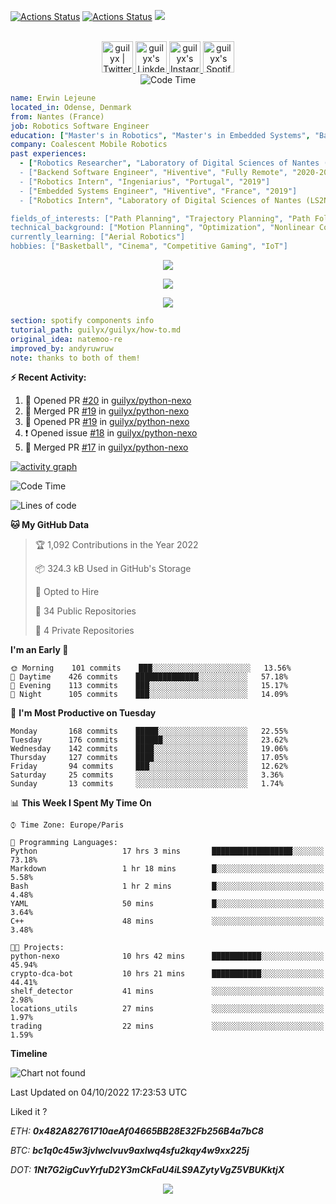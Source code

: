 [![Actions Status](https://github.com/guilyx/guilyx/workflows/wakatime-stats/badge.svg)](https://github.com/guilyx/guilyx/actions)
[![Actions Status](https://github.com/guilyx/guilyx/workflows/update-gh-activity/badge.svg)](https://github.com/guilyx/guilyx/actions)
![](https://visitor-badge.glitch.me/badge?page_id=guilyx.guilyx)

<p align="center">
<br/>
<a href="https://twitter.com/nthofhisname">
  <img alt="guilyx | Twitter" width="50px" src="https://user-images.githubusercontent.com/43545812/144034996-602b144a-16e1-41cc-99e7-c6040b20dcaf.png"/>
</a>
<a href="https://www.linkedin.com/in/erwinlejeune-lkn">
  <img alt="guilyx's LinkdeIN" width="50px" src="https://user-images.githubusercontent.com/43545812/144035037-0f415fc7-9f96-4517-a370-ccc6e78a714b.png" />
</a>
<a href="https://www.instagram.com/nthofhisname">
  <img alt="guilyx's Instagram" width="50px" src="https://user-images.githubusercontent.com/43545812/144035088-0dfb165f-8fe0-4d13-896c-876c29d2b128.png" />
</a>
<a href="https://open.spotify.com/user/11147618695?si=zZFn6uAGRLyoU02lsG50GA">
  <img alt="guilyx's Spotify" width="50px" src="https://user-images.githubusercontent.com/43545812/144035120-1ad5169b-91c7-4078-bef9-6a82c733f373.png" />
</a>
<br>
<img alt="Code Time" src="https://img.shields.io/endpoint?style=flat&url=https://codetime-api.datreks.com/badge/1615?logoColor=white%26project=%26recentMS=0%26showProject=false" />
</p>

```yaml
name: Erwin Lejeune
located_in: Odense, Denmark
from: Nantes (France)
job: Robotics Software Engineer
education: ["Master's in Robotics", "Master's in Embedded Systems", "Bachelor's in Electronics"]
company: Coalescent Mobile Robotics
past experiences: 
  - ["Robotics Researcher", "Laboratory of Digital Sciences of Nantes (LS2N)", "France", "2019-2021]
  - ["Backend Software Engineer", "Hiventive", "Fully Remote", "2020-2021"]
  - ["Robotics Intern", "Ingeniarius", "Portugal", "2019"]
  - ["Embedded Systems Engineer", "Hiventive", "France", "2019"]
  - ["Robotics Intern", "Laboratory of Digital Sciences of Nantes (LS2N)", "France", "2019"]

fields_of_interests: ["Path Planning", "Trajectory Planning", "Path Following", "Behaviour Planning", "Localization", "Sensor Fusion", "Embedded Systems"]
technical_background: ["Motion Planning", "Optimization", "Nonlinear Control", "Real-Time Systems", "Automated Planning"]
currently_learning: ["Aerial Robotics"]
hobbies: ["Basketball", "Cinema", "Competitive Gaming", "IoT"]
```

<p align="center">
  <img alig src="https://github-profile-trophy.vercel.app/?username=guilyx&column=6&rank=SSS,SS,S,AAA,AA,A,B,C" />
</p>

<p align="center">
  <a href="https://spotify-github-profile.vercel.app/api/view?uid=11147618695&redirect=true">
    <img src="https://spotify-github-profile.vercel.app/api/view?uid=11147618695&cover_image=true&theme=default&bar_color=e3e3e3&bar_color_cover=true">
  </a>
</p>

<p align="center">
  <img src="https://guilyx.vercel.app/api/top-played">
</p>
 
```yaml
section: spotify components info
tutorial_path: guilyx/guilyx/how-to.md
original_idea: natemoo-re
improved_by: andyruwruw
note: thanks to both of them!
```


**:zap: Recent Activity:**

<!--START_SECTION:activity-->
1. 💪 Opened PR [#20](https://github.com/guilyx/python-nexo/pull/20) in [guilyx/python-nexo](https://github.com/guilyx/python-nexo)
2. 🎉 Merged PR [#19](https://github.com/guilyx/python-nexo/pull/19) in [guilyx/python-nexo](https://github.com/guilyx/python-nexo)
3. 💪 Opened PR [#19](https://github.com/guilyx/python-nexo/pull/19) in [guilyx/python-nexo](https://github.com/guilyx/python-nexo)
4. ❗️ Opened issue [#18](https://github.com/guilyx/python-nexo/issues/18) in [guilyx/python-nexo](https://github.com/guilyx/python-nexo)
5. 🎉 Merged PR [#17](https://github.com/guilyx/python-nexo/pull/17) in [guilyx/python-nexo](https://github.com/guilyx/python-nexo)
<!--END_SECTION:activity-->

[![activity graph](https://activity-graph.herokuapp.com/graph?username=guilyx&custom_title=Erwin's%20activity%20graph&theme=github-light&hide_border=true)](https://github.com/ashutosh00710/github-readme-activity-graph)

<!--START_SECTION:waka-->
![Code Time](http://img.shields.io/badge/Code%20Time-789%20hrs%2043%20mins-blue)

![Lines of code](https://img.shields.io/badge/From%20Hello%20World%20I%27ve%20Written-295%20Thousand%20lines%20of%20code-blue)

**🐱 My GitHub Data** 

> 🏆 1,092 Contributions in the Year 2022
 > 
> 📦 324.3 kB Used in GitHub's Storage 
 > 
> 💼 Opted to Hire
 > 
> 📜 34 Public Repositories 
 > 
> 🔑 4 Private Repositories  
 > 
**I'm an Early 🐤** 

```text
🌞 Morning    101 commits    ███░░░░░░░░░░░░░░░░░░░░░░   13.56% 
🌆 Daytime    426 commits    ██████████████░░░░░░░░░░░   57.18% 
🌃 Evening    113 commits    ███░░░░░░░░░░░░░░░░░░░░░░   15.17% 
🌙 Night      105 commits    ███░░░░░░░░░░░░░░░░░░░░░░   14.09%

```
📅 **I'm Most Productive on Tuesday** 

```text
Monday       168 commits    █████░░░░░░░░░░░░░░░░░░░░   22.55% 
Tuesday      176 commits    ██████░░░░░░░░░░░░░░░░░░░   23.62% 
Wednesday    142 commits    ████░░░░░░░░░░░░░░░░░░░░░   19.06% 
Thursday     127 commits    ████░░░░░░░░░░░░░░░░░░░░░   17.05% 
Friday       94 commits     ███░░░░░░░░░░░░░░░░░░░░░░   12.62% 
Saturday     25 commits     ░░░░░░░░░░░░░░░░░░░░░░░░░   3.36% 
Sunday       13 commits     ░░░░░░░░░░░░░░░░░░░░░░░░░   1.74%

```


📊 **This Week I Spent My Time On** 

```text
⌚︎ Time Zone: Europe/Paris

💬 Programming Languages: 
Python                   17 hrs 3 mins       ██████████████████░░░░░░░   73.18% 
Markdown                 1 hr 18 mins        █░░░░░░░░░░░░░░░░░░░░░░░░   5.58% 
Bash                     1 hr 2 mins         █░░░░░░░░░░░░░░░░░░░░░░░░   4.48% 
YAML                     50 mins             █░░░░░░░░░░░░░░░░░░░░░░░░   3.64% 
C++                      48 mins             ░░░░░░░░░░░░░░░░░░░░░░░░░   3.48%

🐱‍💻 Projects: 
python-nexo              10 hrs 42 mins      ███████████░░░░░░░░░░░░░░   45.94% 
crypto-dca-bot           10 hrs 21 mins      ███████████░░░░░░░░░░░░░░   44.41% 
shelf_detector           41 mins             ░░░░░░░░░░░░░░░░░░░░░░░░░   2.98% 
locations_utils          27 mins             ░░░░░░░░░░░░░░░░░░░░░░░░░   1.97% 
trading                  22 mins             ░░░░░░░░░░░░░░░░░░░░░░░░░   1.59%

```

**Timeline**

![Chart not found](https://raw.githubusercontent.com/guilyx/guilyx/master/charts/bar_graph.png) 


 Last Updated on 04/10/2022 17:23:53 UTC
<!--END_SECTION:waka-->

Liked it ?

*ETH: **0x482A82761710aeAf04665BB28E32Fb256B4a7bC8***

*BTC: **bc1q0c45w3jvlwclvuv9axlwq4sfu2kqy4w9xx225j***

*DOT: **1Nt7G2igCuvYrfuD2Y3mCkFaU4iLS9AZytyVgZ5VBUKktjX***

<p align="center">
  <img src="https://capsule-render.vercel.app/api?type=waving&color=gradient&height=60&section=footer"/>
</p>
